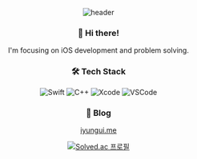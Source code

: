 <div align="center">
  
![header](https://capsule-render.vercel.app/api?type=waving&color=2C3333&height=150&text=iyungui&fontSize=60&fontColor=FAF0E6&desc=%20Developer&descAlignY=75&descAlign=90)

### 👋 Hi there!
I'm focusing on iOS development and problem solving.

### 🛠 Tech Stack
![Swift](https://img.shields.io/badge/Swift-FA7343?style=flat-square&logo=swift&logoColor=white)
![C++](https://img.shields.io/badge/C%2B%2B-00599C?style=flat-square&logo=c%2B%2B&logoColor=white)
![Xcode](https://img.shields.io/badge/Xcode-007ACC?style=flat-square&logo=Xcode&logoColor=white)
![VSCode](https://img.shields.io/badge/VSCode-0078D4?style=flat-square&logo=visual%20studio%20code&logoColor=white)

### 📝 Blog
[iyungui.me](https://iyungui.me)

[![Solved.ac 프로필](http://mazassumnida.wtf/api/v2/generate_badge?boj=dbddml631)](https://solved.ac/dbddml631)

</div>
